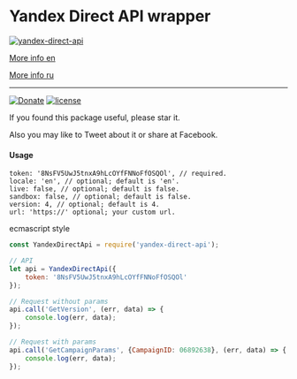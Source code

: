 # Yandex Direct API wrapper

[![yandex-direct-api](https://nodei.co/npm/yandex-direct-api.png?stars&downloads)](https://nodei.co/npm/yandex-direct-api/)

[More info en](https://tech.yandex.com/direct/)

[More info ru](https://tech.yandex.ru/direct/)

***

[![Donate](https://img.shields.io/badge/Donate-YandexMoney-green.svg)](https://money.yandex.ru/to/410011926075651)
[![license](https://img.shields.io/badge/license-MIT-blue.svg)](https://opensource.org/licenses/MIT)

If you found this package useful, please star it.

Also you may like to Tweet about it or share at Facebook.

#### Usage

```
token: '8NsFV5UwJ5tnxA9hLcOYfFNNoFfOSQOl', // required.
locale: 'en', // optional; default is 'en'.
live: false, // optional; default is false.
sandbox: false, // optional; default is false.
version: 4, // optional; default is 4.
url: 'https://' optional; your custom url.
```

ecmascript style

```javascript
const YandexDirectApi = require('yandex-direct-api');

// API
let api = YandexDirectApi({
	token: '8NsFV5UwJ5tnxA9hLcOYfFNNoFfOSQOl'
});

// Request without params
api.call('GetVersion', (err, data) => {
	console.log(err, data);
});

// Request with params
api.call('GetCampaignParams', {CampaignID: 06892638}, (err, data) => {
	console.log(err, data);
});
```

